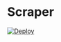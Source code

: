 # Scraper
[![Deploy](https://github.com/Patu11/scraper/actions/workflows/deploy.yml/badge.svg?branch=main)](https://github.com/Patu11/scraper/actions/workflows/deploy.yml)
